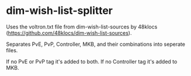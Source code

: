 # dim-wish-list-splitter

Uses the voltron.txt file from dim-wish-list-sources by 48klocs (https://github.com/48klocs/dim-wish-list-sources).

Separates PvE, PvP, Controller, MKB, and their combinations into seperate files.

If no PvE or PvP tag it's added to both. If no Controller tag it's added to MKB.
